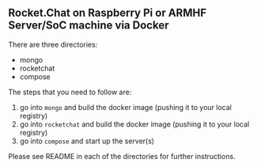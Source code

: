 ## Rocket.Chat on Raspberry Pi or ARMHF Server/SoC machine via Docker

There are three directories:

* mongo
* rocketchat
* compose

The steps that you need to follow are:

1. go into `mongo` and build the docker image (pushing it to your local registry)
1. go into `rocketchat` and build the docker image (pushing it to your local registry)
1. go into `compose` and start up the server(s)

Please see README in each of the directories for further instructions.

